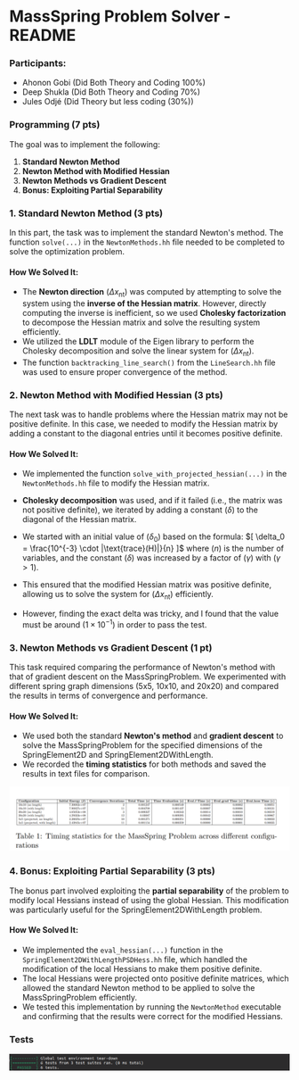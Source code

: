 <script src="https://polyfill.io/v3/polyfill.min.js?features=es6"></script> <script id="MathJax-script" async src="https://cdn.jsdelivr.net/npm/mathjax@3/es5/tex-mml-chtml.js"> </script>

# MassSpring Problem Solver - README

### Participants:
- Ahonon Gobi (Did Both Theory and Coding 100%)
- Deep Shukla (Did Both Theory and Coding 70%)
- Jules Odjé (Did Theory but less coding (30%))


### Programming (7 pts)

The goal was to implement the following:

1. **Standard Newton Method**  
2. **Newton Method with Modified Hessian**  
3. **Newton Methods vs Gradient Descent**  
4. **Bonus: Exploiting Partial Separability**

### 1. **Standard Newton Method (3 pts)**

In this part, the task was to implement the standard Newton's method. The function `solve(...)` in the `NewtonMethods.hh` file needed to be completed to solve the optimization problem.

#### How We Solved It:
- The **Newton direction** $( \Delta x_{\text{nt}} )$ was computed by attempting to solve the system using the **inverse of the Hessian matrix**. However, directly computing the inverse is inefficient, so we used **Cholesky factorization** to decompose the Hessian matrix and solve the resulting system efficiently.
- We utilized the **LDLT** module of the Eigen library to perform the Cholesky decomposition and solve the linear system for $( \Delta x_{\text{nt}} )$.
- The function `backtracking_line_search()` from the `LineSearch.hh` file was used to ensure proper convergence of the method.


### 2. **Newton Method with Modified Hessian (3 pts)**

The next task was to handle problems where the Hessian matrix may not be positive definite. In this case, we needed to modify the Hessian matrix by adding a constant to the diagonal entries until it becomes positive definite.

#### How We Solved It:
- We implemented the function `solve_with_projected_hessian(...)` in the `NewtonMethods.hh` file to modify the Hessian matrix.
- **Cholesky decomposition** was used, and if it failed (i.e., the matrix was not positive definite), we iterated by adding a constant $( \delta )$ to the diagonal of the Hessian matrix.
- We started with an initial value of $( \delta_0 )$ based on the formula:
  $[
  \delta_0 = \frac{10^{-3} \cdot |\text{trace}(H)|}{n}
  ]$
  where $( n )$ is the number of variables, and the constant $( \delta )$ was increased by a factor of $( \gamma )$ with $( \gamma > 1 )$.
- This ensured that the modified Hessian matrix was positive definite, allowing us to solve the system for $( \Delta x_{\text{nt}} )$ efficiently.

- However, finding the exact delta was tricky, and I found that the value must be around $( 1 \times 10^{-1} )$ in order to pass the test.

### 3. **Newton Methods vs Gradient Descent (1 pt)**

This task required comparing the performance of Newton's method with that of gradient descent on the MassSpringProblem. We experimented with different spring graph dimensions (5x5, 10x10, and 20x20) and compared the results in terms of convergence and performance.

#### How We Solved It:
- We used both the standard **Newton's method** and **gradient descent** to solve the MassSpringProblem for the specified dimensions of the SpringElement2D and SpringElement2DWithLength.
- We recorded the **timing statistics** for both methods and saved the results in text files for comparison.

![Spring Graph timing](screen_shots_timing.png)



### 4. **Bonus: Exploiting Partial Separability (3 pts)**

The bonus part involved exploiting the **partial separability** of the problem to modify local Hessians instead of using the global Hessian. This modification was particularly useful for the SpringElement2DWithLength problem.

#### How We Solved It:
- We implemented the `eval_hessian(...)` function in the `SpringElement2DWithLengthPSDHess.hh` file, which handled the modification of the local Hessians to make them positive definite.
- The local Hessians were projected onto positive definite matrices, which allowed the standard Newton method to be applied to solve the MassSpringProblem efficiently.
- We tested this implementation by running the `NewtonMethod` executable and confirming that the results were correct for the modified Hessians.


### Tests

![test](test.png)
